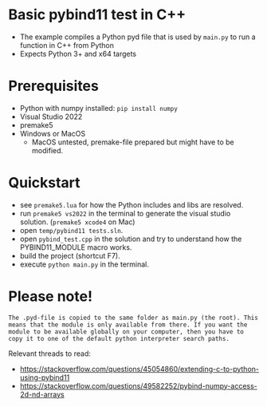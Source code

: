 # Basic pybind11 test in C++
- The example compiles a Python pyd file that is used by `main.py` to run a function in C++ from Python
- Expects Python 3+ and x64 targets

# Prerequisites
- Python with numpy installed: `pip install numpy`
- Visual Studio 2022
- premake5
- Windows or MacOS 
    - MacOS untested, premake-file prepared but might have to be modified.

# Quickstart
- see `premake5.lua` for how the Python includes and libs are resolved.
- run `premake5 vs2022` in the terminal to generate the visual studio solution. (`premake5 xcode4` on Mac)
- open `temp/pybind11 tests.sln`.
- open `pybind_test.cpp` in the solution and try to understand how the PYBIND11_MODULE macro works.
- build the project (shortcut F7).
- execute `python main.py` in the terminal.

# Please note!
    The .pyd-file is copied to the same folder as main.py (the root). This means that the module is only available from there. If you want the module to be available globally on your computer, then you have to copy it to one of the default python interpreter search paths.

Relevant threads to read:
- https://stackoverflow.com/questions/45054860/extending-c-to-python-using-pybind11
- https://stackoverflow.com/questions/49582252/pybind-numpy-access-2d-nd-arrays